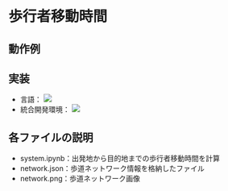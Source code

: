# 歩行者移動時間

## 動作例

## 実装
- 言語：
  <img src="https://img.shields.io/badge/-Python-3776AB.svg?logo=python&style=plastic">
- 統合開発環境：
  <img src="https://img.shields.io/badge/-Colab-F9AB00.svg?logo=google%20colab&style=plastic">

## 各ファイルの説明
- system.ipynb：出発地から目的地までの歩行者移動時間を計算
- network.json：歩道ネットワーク情報を格納したファイル
- network.png：歩道ネットワーク画像
